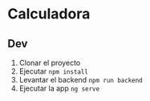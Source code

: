 # Calculadora

## Dev

1. Clonar el proyecto
2. Ejecutar ```npm install```	
3. Levantar el backend ```npm run backend```	
4. Ejecutar la app ```ng serve```		
